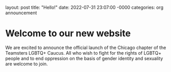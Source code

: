 layout: post
title: "Hello!"
date: 2022-07-31 23:07:00 -0000
categories: org announcement

# Welcome to our new website
We are excited to announce the official launch of the Chicago chapter of the Teamsters LGBTQ+ Caucus. All who wish to fight for the rights of LGBTQ+ people and to end oppression on the basis of gender identity and sexuality are welcome to join.
